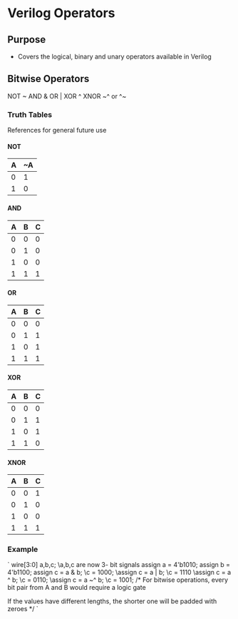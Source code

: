 # Verilog Operators

## Purpose
- Covers the logical, binary and unary operators available in Verilog

## Bitwise Operators
NOT ~
AND &
OR |
XOR ^
XNOR ~^ or ^~

### Truth Tables
References for general future use
#### NOT
A|~A
-|--
0|1
1|0

#### AND
A|B|C
-|-|-
0|0|0
0|1|0
1|0|0
1|1|1

#### OR
A|B|C
-|-|-
0|0|0
0|1|1
1|0|1
1|1|1

#### XOR
A|B|C
-|-|-
0|0|0
0|1|1
1|0|1
1|1|0

#### XNOR
A|B|C
-|-|-
0|0|1
0|1|0
1|0|0
1|1|1



### Example
`
wire[3:0] a,b,c; \\a,b,c are now 3- bit signals
assign a = 4'b1010;
assign b = 4'b1100;
assign c = a & b; \\c = 1000;
\\assign c = a | b; \\c = 1110
\\assign c = a ^ b; \\c = 0110;
\\assign c = a ~^ b; \\c = 1001;
/*
For bitwise operations, every bit pair from A and B would
require a logic gate

If the values have different lengths, the shorter one will be padded
with zeroes
*/
`



